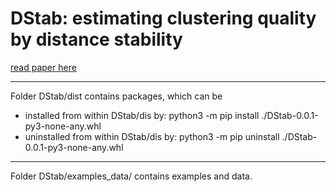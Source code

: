 # DStab: estimating clustering quality by distance stability
[read paper here](https://doi.org/10.1007/s10044-023-01175-7)

---

Folder DStab/dist contains packages, which can be
- installed from within DStab/dis by: python3 -m pip install ./DStab-0.0.1-py3-none-any.whl
- uninstalled from within DStab/dis by: python3 -m pip uninstall ./DStab-0.0.1-py3-none-any.whl

---
Folder DStab/examples_data/ contains examples and data.
